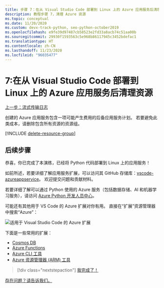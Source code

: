 ```yaml
---
title: 步骤 7：在从 Visual Studio Code 部署到 Linux 上的 Azure 应用服务后清理资源
description: 教程步骤 7，清理 Azure 资源
ms.topic: conceptual
ms.date: 11/20/2020
ms.custom: devx-track-python, seo-python-october2019
ms.openlocfilehash: e9fe39d97487cb58523e2fd33a8acb74c51aa00b
ms.sourcegitcommit: 29930f1593563c5e968b86117945c3452bdefac1
ms.translationtype: HT
ms.contentlocale: zh-CN
ms.lasthandoff: 11/23/2020
ms.locfileid: "96035477"
---
```

# <a name="7-clean-up-resources-after-deploying-to-azure-app-service-on-linux-from-visual-studio-code"></a>7:在从 Visual Studio Code 部署到 Linux 上的 Azure 应用服务后清理资源

[上一步：流式传输日志](tutorial-deploy-app-service-on-linux-06.md)

创建的 Azure 应用服务包含一项可能产生费用的后备应用服务计划。 若要避免此类成本，请删除包含所有资源的资源组。

[!INCLUDE [delete-resource-group](includes/delete-resource-group.md)]

## <a name="next-steps"></a>后续步骤

恭喜，你已完成了本演练，已经将 Python 代码部署到 Linux 上的应用服务！

如前所述，若要详细了解应用服务扩展，可以访问其 GitHub 存储库：[vscode-azureappservice](https://github.com/Microsoft/vscode-azureappservice)。 欢迎提交问题和贡献材料。

若要详细了解可以通过 Python 使用的 Azure 服务（包括数据存储、AI 和机器学习服务），请访问 [Azure Python 开发人员中心](/python/azure/)。

可能还有其他用于 VS Code 的 Azure 扩展对你有用。 直接在“扩展”资源管理器中搜索“Azure”：

![适用于 Visual Studio Code 的 Azure 扩展](media/deploy-azure/azure-extensions-for-visual-studio-code.png)

下面是一些常用的扩展：

- [Cosmos DB](https://marketplace.visualstudio.com/items?itemName=ms-azuretools.vscode-cosmosdb)
- [Azure Functions](https://marketplace.visualstudio.com/items?itemName=ms-azuretools.vscode-azurefunctions)
- [Azure CLI 工具](https://marketplace.visualstudio.com/items?itemName=ms-vscode.azurecli)
- [Azure 资源管理器 (ARM) 工具](https://marketplace.visualstudio.com/items?itemName=msazurermtools.azurerm-vscode-tools)

> [!div class="nextstepaction"]
> [我完成了！](/python/azure/) 

[存在问题？请告诉我们。](https://aka.ms/FlaskVSCQuickstartHelp)
